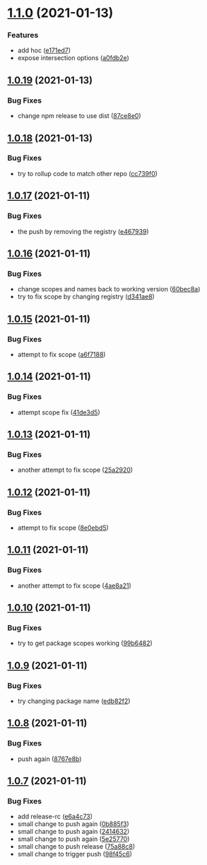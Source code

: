 # [1.1.0](https://github.com/promotedai/impression-tracker-react-hook/compare/v1.0.19...v1.1.0) (2021-01-13)


### Features

* add hoc ([e171ed7](https://github.com/promotedai/impression-tracker-react-hook/commit/e171ed7ce0d7506542f3e1ad3891ebe541cf5775))
* expose intersection options ([a0fdb2e](https://github.com/promotedai/impression-tracker-react-hook/commit/a0fdb2ecb170ffbcab4c89e43a5d13ffe54dfb85))

## [1.0.19](https://github.com/promotedai/impression-tracker-react-hook/compare/v1.0.18...v1.0.19) (2021-01-13)


### Bug Fixes

* change npm release to use dist ([87ce8e0](https://github.com/promotedai/impression-tracker-react-hook/commit/87ce8e0ac7f4126c04a8e062776c6749dc720196))

## [1.0.18](https://github.com/promotedai/impression-tracker-react-hook/compare/v1.0.17...v1.0.18) (2021-01-13)


### Bug Fixes

* try to rollup code to match other repo ([cc739f0](https://github.com/promotedai/impression-tracker-react-hook/commit/cc739f022c7375f675fc3def689031cd8f8af299))

## [1.0.17](https://github.com/promotedai/impression-tracker-react-hook/compare/v1.0.16...v1.0.17) (2021-01-11)


### Bug Fixes

* the push by removing the registry ([e467939](https://github.com/promotedai/impression-tracker-react-hook/commit/e4679394413817e1501be07546a5654beef4bbda))

## [1.0.16](https://github.com/promotedai/impression-tracker-react-hook/compare/v1.0.15...v1.0.16) (2021-01-11)


### Bug Fixes

* change scopes and names back to working version ([60bec8a](https://github.com/promotedai/impression-tracker-react-hook/commit/60bec8acaf0cca1c9faf4c80d0762e6739f2956b))
* try to fix scope by changing registry ([d341ae8](https://github.com/promotedai/impression-tracker-react-hook/commit/d341ae8937de90c09640b036f1aa6ca1459ffd80))

## [1.0.15](https://github.com/promotedai/impression-tracker-react-hook/compare/v1.0.14...v1.0.15) (2021-01-11)


### Bug Fixes

* attempt to fix scope ([a6f7188](https://github.com/promotedai/impression-tracker-react-hook/commit/a6f718895dd437646412518a21059c92aed49976))

## [1.0.14](https://github.com/promotedai/impression-tracker-react-hook/compare/v1.0.13...v1.0.14) (2021-01-11)


### Bug Fixes

* attempt scope fix ([41de3d5](https://github.com/promotedai/impression-tracker-react-hook/commit/41de3d5681bdc484f478b0e51f7568128a5462fc))

## [1.0.13](https://github.com/promotedai/impression-tracker-react-hook/compare/v1.0.12...v1.0.13) (2021-01-11)


### Bug Fixes

* another attempt to fix scope ([25a2920](https://github.com/promotedai/impression-tracker-react-hook/commit/25a29204f0dc1acadb7f05d7c010837f675f72da))

## [1.0.12](https://github.com/promotedai/impression-tracker-react-hook/compare/v1.0.11...v1.0.12) (2021-01-11)


### Bug Fixes

* attempt to fix scope ([8e0ebd5](https://github.com/promotedai/impression-tracker-react-hook/commit/8e0ebd5d66194b20128f5d3ebf5e683a3c5f8432))

## [1.0.11](https://github.com/promotedai/impression-tracker-react-hook/compare/v1.0.10...v1.0.11) (2021-01-11)


### Bug Fixes

* another attempt to fix scope ([4ae8a21](https://github.com/promotedai/impression-tracker-react-hook/commit/4ae8a21fe78009614a390f4d659230b227cf8ff3))

## [1.0.10](https://github.com/promotedai/impression-tracker-react-hook/compare/v1.0.9...v1.0.10) (2021-01-11)


### Bug Fixes

* try to get package scopes working ([99b6482](https://github.com/promotedai/impression-tracker-react-hook/commit/99b648228d70a7f2c4d9546a7b492091ed08dd6c))

## [1.0.9](https://github.com/promotedai/impression-tracker-react-hook/compare/v1.0.8...v1.0.9) (2021-01-11)


### Bug Fixes

* try changing package name ([edb82f2](https://github.com/promotedai/impression-tracker-react-hook/commit/edb82f2127b694680c664c3f083ad3b83a8f1b69))

## [1.0.8](https://github.com/promotedai/impression-tracker-react-hook/compare/v1.0.7...v1.0.8) (2021-01-11)


### Bug Fixes

* push again ([8767e8b](https://github.com/promotedai/impression-tracker-react-hook/commit/8767e8b84d3a941f7bd8bdf4b23522800fd49353))

## [1.0.7](https://github.com/promotedai/impression-tracker-react-hook/compare/v1.0.6...v1.0.7) (2021-01-11)


### Bug Fixes

* add release-rc ([e6a4c73](https://github.com/promotedai/impression-tracker-react-hook/commit/e6a4c733b0cc5f00962f651cd785d147fcf5b285))
* small change to push again ([0b885f3](https://github.com/promotedai/impression-tracker-react-hook/commit/0b885f3d57572d5ab51e889b46b0e187811dc4dc))
* small change to push again ([2414632](https://github.com/promotedai/impression-tracker-react-hook/commit/24146328202e548caa08b5097f91f3fcf3330c42))
* small change to push again ([5e25770](https://github.com/promotedai/impression-tracker-react-hook/commit/5e257702100879f8889adf9dc2c6262e54041d3d))
* small change to push release ([75a88c8](https://github.com/promotedai/impression-tracker-react-hook/commit/75a88c89e6b34659ee185a0915c994aec739c4c7))
* small change to trigger push ([98f45c6](https://github.com/promotedai/impression-tracker-react-hook/commit/98f45c601699107d19ceeb9d0e6a19a928031bb1))
